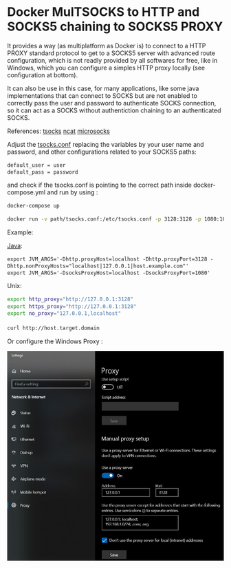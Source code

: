 # Docker MulTSOCKS to HTTP and SOCKS5 chaining to SOCKS5 PROXY

It provides a way (as multiplatform as Docker is) to connect to a HTTP PROXY standard protocol 
to get to a SOCKS5 server with advanced route configuration, which is not readly provided 
by all softwares for free, like in Windows, which you can configure a simples HTTP proxy 
locally (see configuration at bottom). 

It can also be use in this case, for many applications, like some java implementations
that can connect to SOCKS but are not enabled to correctly pass the user and password
to authenticate SOCKS connection, so it can act as a SOCKS without authentiction chaining 
to an authenticated SOCKS.

References: 
[tsocks](http://manpages.ubuntu.com/manpages/bionic/man8/tsocks.8.html)
[ncat](http://manpages.ubuntu.com/manpages/bionic/en/man1/ncat.1.html)
[microsocks](https://github.com/rofl0r/microsocks)

Adjust the [tsocks.conf](http://manpages.ubuntu.com/manpages/bionic/man5/tsocks.conf.5.html) replacing the variables by your user name and password, 
and other configurations related to your SOCKS5 paths: 

```
default_user = user
default_pass = password
```

and check if the tsocks.conf is pointing to the correct path inside docker-compose.yml and run by using : 


```bash
docker-compose up 
```

```bash
docker run -v path/tsocks.conf:/etc/tsocks.conf -p 3128:3128 -p 1080:1080  greogoriomomm/microtsocks:latest 
```

Example: 

[Java](https://docs.oracle.com/javase/7/docs/technotes/guides/net/proxies.html): 
```
export JVM_ARGS='-Dhttp.proxyHost=localhost -Dhttp.proxyPort=3128 -Dhttp.nonProxyHosts="localhost|127.0.0.1|host.example.com"'
export JVM_ARGS='-DsocksProxyHost=localhost -DsocksProxyPort=1080'
```

Unix:
```bash
export http_proxy="http://127.0.0.1:3128"
export https_proxy="http://127.0.0.1:3128"
export no_proxy="127.0.0.1,localhost" 

curl http://host.target.domain
```

Or configure the Windows Proxy :

![Windows proxy](./proxy.jpg)

